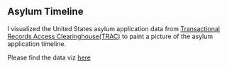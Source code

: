## Asylum Timeline

I visualized the United States asylum application data from [Transactional Records Access Clearinghouse(TRAC)](https://trac.syr.edu/phptools/immigration/asyfile/) to paint a picture of the asylum application timeline.

Please find the data viz [here](https://datawrapper.dwcdn.net/cjvdt/1/)